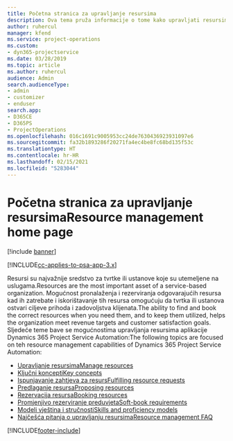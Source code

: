 ```yaml
---
title: Početna stranica za upravljanje resursima
description: Ova tema pruža informacije o tome kako upravljati resursima.
author: ruhercul
manager: kfend
ms.service: project-operations
ms.custom:
- dyn365-projectservice
ms.date: 03/28/2019
ms.topic: article
ms.author: ruhercul
audience: Admin
search.audienceType:
- admin
- customizer
- enduser
search.app:
- D365CE
- D365PS
- ProjectOperations
ms.openlocfilehash: 016c1691c9005953cc24de7630436923931097e6
ms.sourcegitcommit: fa32b1893286f20271fa4ec4be8fc68bd135f53c
ms.translationtype: HT
ms.contentlocale: hr-HR
ms.lasthandoff: 02/15/2021
ms.locfileid: "5283044"
---
```

# <a name="resource-management-home-page"></a><span data-ttu-id="bf335-103">Početna stranica za upravljanje resursima</span><span class="sxs-lookup"><span data-stu-id="bf335-103">Resource management home page</span></span>

[!include [banner](../includes/psa-now-project-operations.md)]

[!INCLUDE[cc-applies-to-psa-app-3.x](../includes/cc-applies-to-psa-app-3x.md)]

<span data-ttu-id="bf335-104">Resursi su najvažnije sredstvo za tvrtke ili ustanove koje su utemeljene na uslugama.</span><span class="sxs-lookup"><span data-stu-id="bf335-104">Resources are the most important asset of a service-based organization.</span></span> <span data-ttu-id="bf335-105">Mogućnost pronalaženja i rezerviranja odgovarajućih resursa kad ih zatrebate i iskorištavanje tih resursa omogućuju da tvrtka ili ustanova ostvari ciljeve prihoda i zadovoljstva klijenata.</span><span class="sxs-lookup"><span data-stu-id="bf335-105">The ability to find and book the correct resources when you need them, and to keep them utilized, helps the organization meet revenue targets and customer satisfaction goals.</span></span> <span data-ttu-id="bf335-106">Sljedeće teme bave se mogućnostima upravljanja resursima aplikacije Dynamics 365 Project Service Automation:</span><span class="sxs-lookup"><span data-stu-id="bf335-106">The following topics are focused on teh resource management capabilities of Dynamics 365 Project Service Automation:</span></span>

- [<span data-ttu-id="bf335-107">Upravljanje resursima</span><span class="sxs-lookup"><span data-stu-id="bf335-107">Manage resources</span></span>](manage-resources.md)
- [<span data-ttu-id="bf335-108">Ključni koncepti</span><span class="sxs-lookup"><span data-stu-id="bf335-108">Key concepts</span></span>](reports-key-concepts.md)
- [<span data-ttu-id="bf335-109">Ispunjavanje zahtjeva za resurs</span><span class="sxs-lookup"><span data-stu-id="bf335-109">Fulfilling resource requests</span></span>](resource-management-fulfill-requests.md)
- [<span data-ttu-id="bf335-110">Predlaganje resursa</span><span class="sxs-lookup"><span data-stu-id="bf335-110">Proposing resources</span></span>](resource-management-propose-resources.md)
- [<span data-ttu-id="bf335-111">Rezervacija resursa</span><span class="sxs-lookup"><span data-stu-id="bf335-111">Booking resources</span></span>](resource-management-book-resources-scheduleboard.md)
- [<span data-ttu-id="bf335-112">Promjenjivo rezerviranje preduvjeta</span><span class="sxs-lookup"><span data-stu-id="bf335-112">Soft-book requirements</span></span>](resource-management-softbook-requirements.md)
- [<span data-ttu-id="bf335-113">Modeli vještina i stručnosti</span><span class="sxs-lookup"><span data-stu-id="bf335-113">Skills and proficiency models</span></span>](resource-management-skills-proficiency.md)
- [<span data-ttu-id="bf335-114">Najčešća pitanja o upravljanju resursima</span><span class="sxs-lookup"><span data-stu-id="bf335-114">Resource management FAQ</span></span>](resource-management-faq.md)


[!INCLUDE[footer-include](../includes/footer-banner.md)]